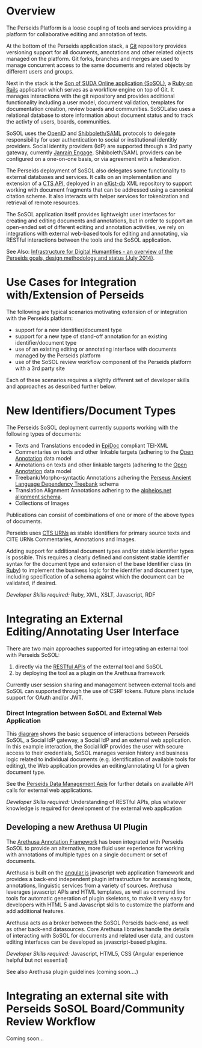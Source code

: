 # Overview

The Perseids Platform is a loose coupling of tools and services providing a platform for collaborative editing and annotation of texts.  

At the bottom of the Perseids application stack, a [Git](http://git-scm.com/) repository provides versioning support for all documents, annotations and other related objects managed on the platform.  Git forks, branches and merges are used to manage concurrent access to the same documents and related objects by different users and groups.

Next in the stack is the [Son of SUDA Online application (SoSOL)](https://github.com/sosol/sosol), a [Ruby on Rails](http://rubyonrails.org/) application which serves as a workflow engine on top of Git. It manages interactions with the git repository and provides additional functionality including a user model, document validation, templates for documentation creation, review boards and communities. SoSOLalso uses a relational database to store information about document status and to track the activty of users, boards, communities.

SoSOL uses the [OpenID](http://openid.net/) and [Shibboleth/SAML](https://shibboleth.net/) protocols to delegate responsibility for user authentication to social or institutional identitiy providers. Social identity providers (IdP) are supported through a 3rd party gateway, currently [Janrain Engage](http://janrain.com/).  Shibboleth/SAML providers can be configured on a one-on-one basis, or via agreement with a federation.

The Perseids deployment of SoSOL also delegates some functionality to external databases and services. It calls on an implementation and extension of a [CTS API](https://github.com/alpheios-project/cts-api), deployed in an [eXist-db](http://exist-db.org/) XML repository to support working with document fragments that can be addressed using a canonical citation scheme. It also interacts with helper services for tokenization and retrieval of remote resources. 

The SoSOL application itself provides lightweight user interfaces for creating and editing documents and annotations, but in order to support an open-ended set of different editing and annotation activities, we rely on integrations with external web-based tools for editing and annotating, via RESTful interactions between the tools and the SoSOL application.

See Also: [Infrastructure for Digital Humantities - an overview of the Perseids goals, design methodology and status (July 2014)](https://docs.google.com/presentation/d/1syZDt4CGXqBgvM7grJctldd0krgneTBFr7FaEO_e8YA/pub?start=false&loop=false&delayms=3000).

# Use Cases for Integration with/Extension of Perseids

The following are typical scenarios motivating extension of or integration with the Perseids platform:

* support for a new identifier/document type 
* support for a new type of stand-off annotation for an existing identifier/document type
* use of an existing editing or annotating interface with documents managed by the Perseids platform
* use of the SoSOL review workflow component of the Perseids platform with a 3rd party site

Each of these scenarios requires a slightly different set of developer skills and approaches as described further below.

# New Identifiers/Document Types

The Perseids SoSOL deployment currently supports working with the following types of documents:

* Texts and Translations encoded in [EpiDoc](http://www.stoa.org/epidoc/gl/latest/) compliant TEI-XML
* Commentaries on texts and other linkable targets (adhering to the [Open Annotation](http://www.openannotation.org/spec/core/) data model
* Annotations on texts and other linkable targets (adhering to the [Open Annotation](http://www.openannotation.org/spec/core/) data model
* Treebank/Morpho-syntactic Annotations adhering the [Perseus Ancient Language Dependency Treebank](http://nlp.perseus.tufts.edu/syntax/treebank/) schema
* Translation Alignment Annotations adhering to the [alpheios.net](http://alpheios.net) [alignment schema](http://sourceforge.net/p/alpheios/code/HEAD/tree/xml_ctl_files/schemas/trunk/aligned-text.xsd).
* Collections of Images

Publications can consist of combinations of one or more of the above types of documents.

Perseids uses [CTS URNs](http://www.homermultitext.org/hmt-docs/specifications/ctsurn/) as stable identifiers for primary source texts and CITE URNs Commentaries, Annotations and Images.

Adding support for additional document types and/or stable identifier types is possible. This requires a clearly defined and consistent stable identifier syntax for the document type and extension of the base Identifier class (in [Ruby](http://rubyonrails.org/)) to implement the business logic for the identifier and document type, including specification of a schema against which the document can be validated, if desired. 

_Developer Skills required:_ Ruby, XML, XSLT, Javascript, RDF 

# Integrating an External Editing/Annotating User Interface

There are two main approaches supported for integrating an external tool with Perseids SoSOL:

1. directly via the [RESTful APIs](http://en.wikipedia.org/wiki/Representational_state_transfer) of the external tool and SoSOL
2. by deploying the tool as a plugin on the Arethusa framework

Currently user session sharing and management between external tools and SoSOL can supported through the use of CSRF tokens.  Future plans include support for OAuth and/or JWT.

### Direct Integration between SoSOL and External Web Application
This [diagram](http://www.gliffy.com/go/publish/6058562) shows the basic sequence of interactions between Perseids SoSOL, a Social IdP gateway, a Social IdP and an external web application. In this example interaction, the Social IdP provides the user with secure access to their credentials, SoSOL manages version history and business logic related to individual documents (e.g. identification of available tools for editing), the Web application provides an editing/annotating UI for a given document type.

See the [Perseids Data Management Apis](https://github.com/PerseusDL/perseids_docs/wiki/Data-management-module) for further details on available API calls for external web applications.

_Developer Skills required:_ Understanding of RESTful APIs, plus whatever knowledge is required for development of the external web application

## Developing a new Arethusa UI Plugin
The [Arethusa Annotation Framework](https://github.com/latin-language-toolkit/arethusa) has been integrated with Perseids SoSOL to provide an alternative, more fluid user experience for working with annotations of multiple types on a single document or set of documents. 

Arethusa is built on the [angular.js](https://angularjs.org/) javascript web application framework and provides a back-end independent plugin infrastructure for accessing texts, annotations, linguistic services from a variety of sources. Arethusa leverages javascript APIs and HTML templates, as well as command line tools for automatic generation of plugin skeletons, to make it very easy for developers with HTML 5 and Javascript skills to customize the platform and add additional features.

Arethusa acts as a broker between the SoSOL Perseids back-end, as well as other back-end datasources. Core Arethusa libraries handle the details of interacting with SoSOL for documents and related user data, and custom editing interfaces can be developed as javascript-based plugins.

_Developer Skills required:_ Javascript, HTML5, CSS (Angular experience helpful but not essential)

See also Arethusa plugin guidelines (coming soon....)



# Integrating an external site with Perseids SoSOL Board/Community Review Workflow

Coming soon...




